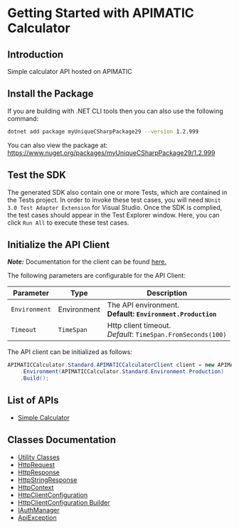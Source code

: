 
# Getting Started with APIMATIC Calculator

## Introduction

Simple calculator API hosted on APIMATIC

## Install the Package

If you are building with .NET CLI tools then you can also use the following command:

```bash
dotnet add package myUniqueCSharpPackage29 --version 1.2.999
```

You can also view the package at:
https://www.nuget.org/packages/myUniqueCSharpPackage29/1.2.999

## Test the SDK

The generated SDK also contain one or more Tests, which are contained in the Tests project. In order to invoke these test cases, you will need `NUnit 3.0 Test Adapter Extension` for Visual Studio. Once the SDK is complied, the test cases should appear in the Test Explorer window. Here, you can click `Run All` to execute these test cases.

## Initialize the API Client

**_Note:_** Documentation for the client can be found [here.](https://github.com/git-fudge/cSharpSourceCode/blob/1.2.999/doc/client.md)

The following parameters are configurable for the API Client:

| Parameter | Type | Description |
|  --- | --- | --- |
| `Environment` | Environment | The API environment. <br> **Default: `Environment.Production`** |
| `Timeout` | `TimeSpan` | Http client timeout.<br>*Default*: `TimeSpan.FromSeconds(100)` |

The API client can be initialized as follows:

```csharp
APIMATICCalculator.Standard.APIMATICCalculatorClient client = new APIMATICCalculator.Standard.APIMATICCalculatorClient.Builder()
    .Environment(APIMATICCalculator.Standard.Environment.Production)
    .Build();
```

## List of APIs

* [Simple Calculator](https://github.com/git-fudge/cSharpSourceCode/blob/1.2.999/doc/controllers/simple-calculator.md)

## Classes Documentation

* [Utility Classes](https://github.com/git-fudge/cSharpSourceCode/blob/1.2.999/doc/utility-classes.md)
* [HttpRequest](https://github.com/git-fudge/cSharpSourceCode/blob/1.2.999/doc/http-request.md)
* [HttpResponse](https://github.com/git-fudge/cSharpSourceCode/blob/1.2.999/doc/http-response.md)
* [HttpStringResponse](https://github.com/git-fudge/cSharpSourceCode/blob/1.2.999/doc/http-string-response.md)
* [HttpContext](https://github.com/git-fudge/cSharpSourceCode/blob/1.2.999/doc/http-context.md)
* [HttpClientConfiguration](https://github.com/git-fudge/cSharpSourceCode/blob/1.2.999/doc/http-client-configuration.md)
* [HttpClientConfiguration Builder](https://github.com/git-fudge/cSharpSourceCode/blob/1.2.999/doc/http-client-configuration-builder.md)
* [IAuthManager](https://github.com/git-fudge/cSharpSourceCode/blob/1.2.999/doc/i-auth-manager.md)
* [ApiException](https://github.com/git-fudge/cSharpSourceCode/blob/1.2.999/doc/api-exception.md)

